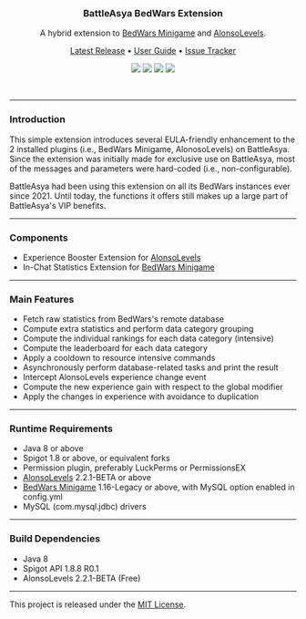 <br>
<h3 align="center">BattleAsya BedWars Extension</h3>
<p align="center">A hybrid extension to <a href="https://www.spigotmc.org/resources/51340/">BedWars Minigame</a> and <a href="https://www.spigotmc.org/resources/83380/">AlonsoLevels</a>.</p>

<p align="center">
    <a href="https://github.com/denniemok/BA-BedWars-Extension/releases">Latest Release</a> •
    <a href="https://github.com/denniemok/BA-BedWars-Extension/wiki">User Guide</a> •
    <a href="https://github.com/denniemok/BA-BedWars-Extension/issues">Issue Tracker</a>
</p>

<p align="center">
    <img src="https://img.shields.io/badge/Version-1.0.2-green"> <img src="https://img.shields.io/badge/Spigot-1.8+-lightgrey"> <img src="https://img.shields.io/badge/License-MIT-blue"> <img src="https://img.shields.io/badge/Language-Java-yellow">
</p><br>

<hr>

### Introduction
This simple extension introduces several EULA-friendly enhancement to the 2 installed plugins (i.e., BedWars Minigame, AlonosoLevels) on BattleAsya. Since the extension was initially made for exclusive use on BattleAsya, most of the messages and parameters were hard-coded (i.e., non-configurable).<p>

BattleAsya had been using this extension on all its BedWars instances ever since 2021. Until today, the functions it offers still makes up a large part of BattleAsya's VIP benefits. <p>

<hr>

### Components
- Experience Booster Extension for [AlonsoLevels](https://www.spigotmc.org/resources/83380/)
- In-Chat Statistics Extension for [BedWars Minigame](https://www.spigotmc.org/resources/51340/) <br>

<hr>

### Main Features
- Fetch raw statistics from BedWars's remote database 
- Compute extra statistics and perform data category grouping
- Compute the individual rankings for each data category (intensive)
- Compute the leaderboard for each data category
- Apply a cooldown to resource intensive commands 
- Asynchronously perform database-related tasks and print the result
- Intercept AlonsoLevels experience change event
- Compute the new experience gain with respect to the global modifier
- Apply the changes in experience with avoidance to duplication <br>

<hr>

### Runtime Requirements
- Java 8 or above
- Spigot 1.8 or above, or equivalent forks
- Permission plugin, preferably LuckPerms or PermissionsEX
- [AlonsoLevels](https://www.spigotmc.org/resources/83380/) 2.2.1-BETA or above
- [BedWars Minigame](https://www.spigotmc.org/resources/51340/) 1.16-Legacy or above, with MySQL option enabled in config.yml
- MySQL (com.mysql.jdbc) drivers <br>

<hr>

### Build Dependencies
- Java 8
- Spigot API 1.8.8 R0.1
- AlonsoLevels 2.2.1-BETA (Free) <br>

<hr>

This project is released under the [MIT License](https://opensource.org/license/mit/).
